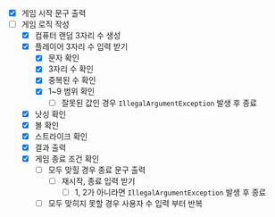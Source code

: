 - [x] 게임 시작 문구 출력
- [ ] 게임 로직 작성
  - [x] 컴퓨터 랜덤 3자리 수 생성
  - [x] 플레이어 3자리 수 입력 받기
    - [x] 문자 확인
    - [x] 3자리 수 확인
    - [x] 중복된 수 확인
    - [x] 1~9 범위 확인
      - [ ] 잘못된 값인 경우 `IllegalArgumentException` 발생 후 종료
  - [x] 낫싱 확인
  - [x] 볼 확인
  - [x] 스트라이크 확인
  - [x] 결과 출력
  - [x] 게임 종료 조건 확인
    - [ ] 모두 맞힐 경우 종료 문구 출력
      - [ ] 재시작, 종료 입력 받기
        - [ ] 1, 2가 아니라면 `IllegalArgumentException` 발생 후 종료
    - [ ] 모두 맞히지 못할 경우 사용자 수 입력 부터 반복